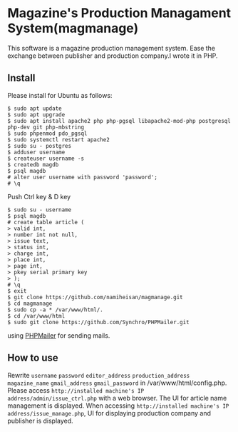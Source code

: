 
# Magazine's Production Managament System(magmanage)
This software is a magazine production management system. Ease the exchange between publisher and production company.I wrote it in PHP.

## Install
Please install for Ubuntu as follows:
~~~
$ sudo apt update
$ sudo apt upgrade
$ sudo apt install apache2 php php-pgsql libapache2-mod-php postgresql php-dev git php-mbstring
$ sudo phpenmod pdo_pgsql
$ sudo systemctl restart apache2
$ sudo su - postgres
$ adduser username
$ createuser username -s
$ createdb magdb
$ psql magdb
# alter user username with password 'password';
# \q
~~~
Push Ctrl key & D key
~~~
$ sudo su - username
$ psql magdb
# create table article (
> valid int,
> number int not null,
> issue text,
> status int,
> charge int,
> place int,
> page int,
> pkey serial primary key
> );
# \q
$ exit
$ git clone https://github.com/namiheisan/magmanage.git
$ cd magmanage
$ sudo cp -a * /var/www/html/.
$ cd /var/www/html
$ sudo git clone https://github.com/Synchro/PHPMailer.git
~~~
using [PHPMailer](https://github.com/Synchro/PHPMailer.git) for sending mails.

## How to use
Rewrite `username` `password` `editor_address` `production_address` `magazine_name` `gmail_address` `gmail_password` in /var/www/html/config.php. Please access `http://installed machine's IP address/admin/issue_ctrl.php` with a web browser. The UI for article name management is displayed. When accessing `http://installed machine's IP address/issue_manage.php`, UI for displaying production company and publisher is displayed.
